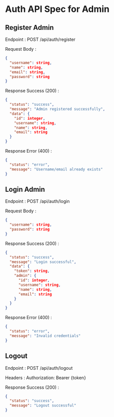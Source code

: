 # Auth API Spec for Admin

## Register Admin

Endpoint  : POST /api/auth/register

Request Body  :

```json
{
  "username": string,
  "name": string,
  "email": string,
  "password": string
}
```

Response Success (200)  :

```json
{
  "status": "success",
  "message": "Admin registered successfully",
  "data": {
    "id": integer,
    "username": string,
    "name": string,
    "email": string
  }
}
```

Response Error (400)  :

```json
{
  "status": "error",
  "message": "Username/email already exists"
}
```

## Login Admin

Endpoint  : POST /api/auth/login

Request Body  :

```json
{
  "username": string,
  "password": string
}
```

Response Success (200)  :

```json
{
  "status": "success",
  "message": "Login successful",
  "data": {
    "token": string,
    "admin": {
      "id": integer,
      "username": string,
      "name": string,
      "email": string
    }
  }
}
```

Response Error (400)  :

```json
{
  "status": "error",
  "message": "Invalid credentials"
}
```

## Logout

Endpoint  : POST  /api/auth/logout

Headers : Authorization: Bearer {token}

Response Success (200)  :

```json
{
  "status": "success",
  "message": "Logout successful"
}
```